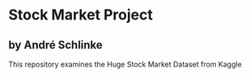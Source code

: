 # Stock Market Project
## by André Schlinke


This repository examines the Huge Stock Market Dataset from Kaggle
